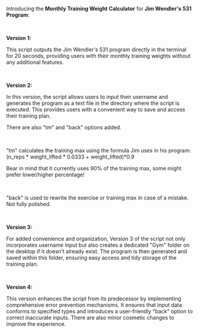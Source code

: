 Introducing the **Monthly Training Weight Calculator** for **Jim Wendler's 531 Program**: <br>

<br>

**Version 1:**

This script outputs the Jim Wendler's 531 program directly in the terminal for 20 seconds, providing users with their monthly training weights without any additional features.

<br>

**Version 2:**

In this version, the script allows users to input their username and generates the program as a text file in the directory where the script is executed. This provides users with a convenient way to save and access their training plan. 

There are also "tm" and "back" options added.

<br>

"tm" calculates the training max using the formula Jim uses in his program: (n_reps * weight_lifted * 0.0333 + weight_lifted)*0.9 

Bear in mind that it currently uses 90% of the training max, some might prefer lower/higher percentage!

<br>

"back" is used to rewrite the exercise or training max in case of a mistake. Not fully polished.

<br>

**Version 3:**

For added convenience and organization, Version 3 of the script not only incorporates username input but also creates a dedicated "Gym" folder on the desktop if it doesn't already exist. The program is then generated and saved within this folder, ensuring easy access and tidy storage of the training plan.

<br>

**Version 4:** 

This version enhances the script from its predecessor by implementing comprehensive error prevention mechanisms. It ensures that input data conforms to specified types and introduces a user-friendly "back" option to correct inaccurate inputs. There are also minor cosmetic changes to improve the experience.

